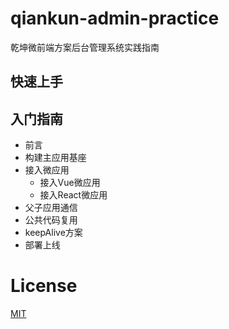 # qiankun-admin-practice
乾坤微前端方案后台管理系统实践指南

## 快速上手

## 入门指南
* 前言
* 构建主应用基座
* 接入微应用
  * 接入Vue微应用
  * 接入React微应用
* 父子应用通信
* 公共代码复用
* keepAlive方案
* 部署上线
# License
[MIT](./LICENSE)



